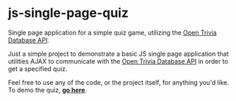 # js-single-page-quiz
Single page application for a simple quiz game, utilizing the [Open Trivia Database API](https://opentdb.com/).

Just a simple project to demonstrate a basic JS single page application that utilities AJAX
to communicate with the [Open Trivia Database API](https://opentdb.com/) in order to get a specified quiz.

Feel free to use any of the code, or the project itself, for anything you'd like. To demo the quiz, **[go here](https://smeechos.github.io/js-single-page-quiz/)**.

